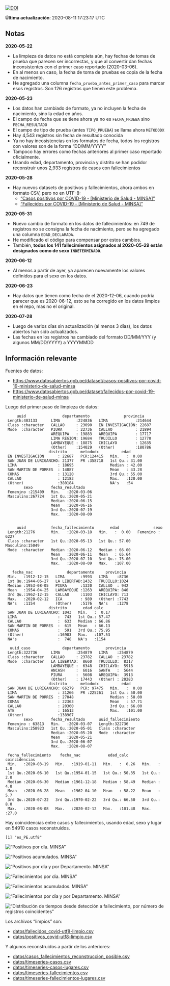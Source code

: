 [![DOI](https://zenodo.org/badge/266025854.svg)](https://zenodo.org/badge/latestdoi/266025854)

**Última actualización**: 2020-08-11 17:23:17 UTC

Notas
-----

**2020-05-22**

-   La limpieza de datos no está completa aún, hay fechas de tomas de
    prueba que parecen ser incorrectas, y que al convertir dan fechas
    inconsistentes con el primer caso reportado (2020-03-06).
-   En al menos un caso, la fecha de toma de pruebas es copia de la
    fecha de nacimiento.
-   He agregado una columna `fecha_prueba_antes_primer_caso` para marcar
    esos registros. Son 126 registros que tienen este problema.

**2020-05-23**

-   Los datos han cambiado de formato, ya no incluyen la fecha de
    nacimiento, sino la edad en años.
-   El campo de fecha que se tiene ahora ya no es `FECHA_PRUEBA` sino
    `FECHA_RESULTADO`
-   El campo de tipo de prueba (antes `TIPO_PRUEBA`) se llama ahora
    `METODODX`
-   Hay 4,543 registros sin fecha de resultado conocida
-   Ya no hay incosistencias en los formatos de fecha, todos los
    registros con valores son de la forma “DD/MM/YYYY”
-   Tampoco hay errores como fechas anteriores al primer caso reportado
    oficialmente.
-   Usando edad, departamento, provincia y distrito se han podidor
    reconstruir unos 2,933 registros de casos con fallecimientos

**2020-05-28**

-   Hay nuevos datasets de positivos y fallecimientos, ahora ambos en
    formato CSV, pero no en UTF-8:
    -   [“Casos positivos por COVID-19 - \[Ministerio de Salud -
        MINSA\]”](https://www.datosabiertos.gob.pe/dataset/casos-positivos-por-covid-19-ministerio-de-salud-minsa)
    -   [“Fallecidos por COVID-19 - \[Ministerio de Salud -
        MINSA\]”](https://www.datosabiertos.gob.pe/dataset/fallecidos-por-covid-19-ministerio-de-salud-minsa)

**2020-05-31**

-   Nuevo cambio de formato en los datos de fallecimientos: en 749 de
    registros no se consigna la fecha de nacimiento, pero se ha agregado
    una columna `EDAD_DECLARADA`.
-   He modificado el código para compensar por estos cambios.
-   También, **todos los 141 fallecimientos asignados al 2020-05-29
    están designados como de sexo `INDETERMINADO`**.

**2020-06-12**

-   Al menos a partir de ayer, ya aparecen nuevamente los valores
    definidos para el sexo en los datos.

**2020-06-23**

-   Hay datos que tienen como fecha de el 2020-12-06, cuando podría
    parecer que es 2020-06-12, esto se ha corregido en los datos limpios
    en el repo, mas no el original.

**2020-07-28**

-   Luego de varios días sin actualización (al menos 3 días), los datos
    abiertos han sido actualizados.
-   Las fechas en los registros ha cambiado del formato DD/MM/YYY (y
    algunos MM/DD/YYYY) a YYYYMMDD

Información relevante
---------------------

Fuentes de datos:

-   <a href="https://www.datosabiertos.gob.pe/dataset/casos-positivos-por-covid-19-ministerio-de-salud-minsa" class="uri">https://www.datosabiertos.gob.pe/dataset/casos-positivos-por-covid-19-ministerio-de-salud-minsa</a>
-   <a href="https://www.datosabiertos.gob.pe/dataset/fallecidos-por-covid-19-ministerio-de-salud-minsa" class="uri">https://www.datosabiertos.gob.pe/dataset/fallecidos-por-covid-19-ministerio-de-salud-minsa</a>

Luego del primer paso de limpieza de datos:

         uuid                departamento               provincia     
     Length:483133      LIMA       :224836   LIMA            :214644  
     Class :character   CALLAO     : 23090   EN INVESTIGACIÓN: 22687  
     Mode  :character   PIURA      : 22736   CALLAO          : 21894  
                        AREQUIPA   : 19883   AREQUIPA        : 17717  
                        LIMA REGION: 19684   TRUJILLO        : 12770  
                        LAMBAYEQUE : 18875   CHICLAYO        : 12635  
                        (Other)    :154029   (Other)         :180786  
                       distrito      metododx          edad       
     EN INVESTIGACIÓN      : 22687   PCR:124415   Min.   :  0.00  
     SAN JUAN DE LURIGANCHO: 21377   PR :358718   1st Qu.: 31.00  
     LIMA                  : 18695                Median : 42.00  
     SAN MARTIN DE PORRES  : 14887                Mean   : 43.28  
     COMAS                 : 13120                3rd Qu.: 55.00  
     CALLAO                : 12183                Max.   :120.00  
     (Other)               :380184                NA's   :54      
            sexo        fecha_resultado     
     Femenino :215409   Min.   :2020-03-06  
     Masculino:267724   1st Qu.:2020-05-21  
                        Median :2020-06-15  
                        Mean   :2020-06-16  
                        3rd Qu.:2020-07-19  
                        Max.   :2020-08-09  
                                            

         uuid           fecha_fallecimiento       edad               sexo      
     Length:21276       Min.   :2020-03-18   Min.   :  0.00   Femenino : 6227  
     Class :character   1st Qu.:2020-05-13   1st Qu.: 57.00   Masculino:15049  
     Mode  :character   Median :2020-06-12   Median : 66.00                    
                        Mean   :2020-06-11   Mean   : 65.64                    
                        3rd Qu.:2020-07-10   3rd Qu.: 75.00                    
                        Max.   :2020-08-09   Max.   :107.00                    
                                                                               
       fecha_nac               departamento     provincia   
     Min.   :1912-12-15   LIMA       :9993   LIMA    :8736  
     1st Qu.:1944-06-27   LA LIBERTAD:1432   TRUJILLO:1024  
     Median :1953-08-05   PIURA      :1320   CALLAO  : 942  
     Mean   :1954-04-25   LAMBAYEQUE :1263   AREQUIPA: 840  
     3rd Qu.:1962-12-15   CALLAO     :1103   CHICLAYO: 713  
     Max.   :2020-02-12   ICA        : 989   (Other) :7743  
     NA's   :1154         (Other)    :5176   NA's    :1278  
                       distrito       edad_calc     
     SAN JUAN DE LURIGANCHO: 1043   Min.   :  0.17  
     LIMA                  :  743   1st Qu.: 57.47  
     CALLAO                :  633   Median : 66.86  
     SAN MARTIN DE PORRES  :  615   Mean   : 66.13  
     COMAS                 :  591   3rd Qu.: 75.95  
     (Other)               :16903   Max.   :107.53  
     NA's                  :  748   NA's   :1154    

      uuid_caso              departamento       provincia     
     Length:322736      LIMA       :254879   LIMA    :254879  
     Class :character   CALLAO     : 23782   CALLAO  : 23782  
     Mode  :character   LA LIBERTAD:  8660   TRUJILLO:  8317  
                        LAMBAYEQUE :  6348   CHICLAYO:  5918  
                        ANCASH     :  6016   SANTA   :  5644  
                        PIURA      :  5608   AREQUIPA:  3913  
                        (Other)    : 17443   (Other) : 20283  
                       distrito      metododx          edad       
     SAN JUAN DE LURIGANCHO: 66279   PCR: 97475   Min.   :  0.00  
     LIMA                  : 31266   PR :225261   1st Qu.: 50.00  
     SAN MARTIN DE PORRES  : 27048                Median : 58.00  
     COMAS                 : 22363                Mean   : 57.71  
     CALLAO                : 20360                3rd Qu.: 66.00  
     ATE                   : 16513                Max.   :101.00  
     (Other)               :138907                                
            sexo        fecha_resultado      uuid_fallecimiento
     Femenino : 63813   Min.   :2020-03-07   Length:322736     
     Masculino:258923   1st Qu.:2020-05-01   Class :character  
                        Median :2020-05-20   Mode  :character  
                        Mean   :2020-05-21                     
                        3rd Qu.:2020-06-07                     
                        Max.   :2020-08-07                     
                                                               
     fecha_fallecimiento    fecha_nac            edad_calc      coincidencias 
     Min.   :2020-03-19   Min.   :1919-01-11   Min.   :  0.26   Min.   : 1.0  
     1st Qu.:2020-06-10   1st Qu.:1954-01-15   1st Qu.: 50.35   1st Qu.: 2.0  
     Median :2020-06-30   Median :1961-12-18   Median : 58.49   Median : 4.0  
     Mean   :2020-06-28   Mean   :1962-04-10   Mean   : 58.22   Mean   : 5.7  
     3rd Qu.:2020-07-22   3rd Qu.:1970-02-22   3rd Qu.: 66.50   3rd Qu.: 8.0  
     Max.   :2020-08-08   Max.   :2020-02-12   Max.   :101.48   Max.   :27.0  
                                                                              

Hay coincidencias entre casos y fallecimientos, usando edad, sexo y
lugar en 54910 casos reconstruídos.

    [1] "es_PE.utf8"

![“Positivos por día. MINSA”](plots/positivos-por-dia-minsa.png)

![“Positivos acumulados. MINSA”](plots/positivos-acumulados-minsa.png)

![“Positivos por día y por Departamento.
MINSA”](plots/positivos-diarios-por-departamento-minsa.png)

![“Fallecimientos por día.
MINSA”](plots/fallecimientos-por-dia-minsa.png)

![“Fallecimientos acumulados.
MINSA”](plots/fallecimientos-acumulados-minsa.png)

![“Fallecimientos por día y por Departamento.
MINSA”](plots/fallecimientos-diarios-por-departamento-minsa.png)

![“Distribución de tiempos desde detección a fallecimiento, por número
de registros
coincidentes”](plots/deteccion-fallecimiento-por-coincidentes.png)

Los archivos “limpios” son:

-   [datos/fallecidos\_covid-utf8-limpio.csv](datos/fallecidos_covid-utf8-limpio.csv)
-   [datos/positivos\_covid-utf8-limpio.csv](datos/positivos_covid-utf8-limpio.csv)

Y algunos reconstruidos a partir de los anteriores:

-   [datos/casos\_fallecimientos\_reconstruccion\_posible.csv](datos/casos_fallecimientos_reconstruccion_posible.csv)
-   [datos/timeseries-casos.csv](datos/timeseries-casos.csv)
-   [datos/timeseries-casos-lugares.csv](datos/timeseries-casos-lugares.csv)
-   [datos/timeseries-fallecimientos.csv](datos/timeseries-fallecimientos.csv)
-   [datos/timeseries-fallecimientos-lugares.csv](datos/timeseries-fallecimientos-lugares.csv)

